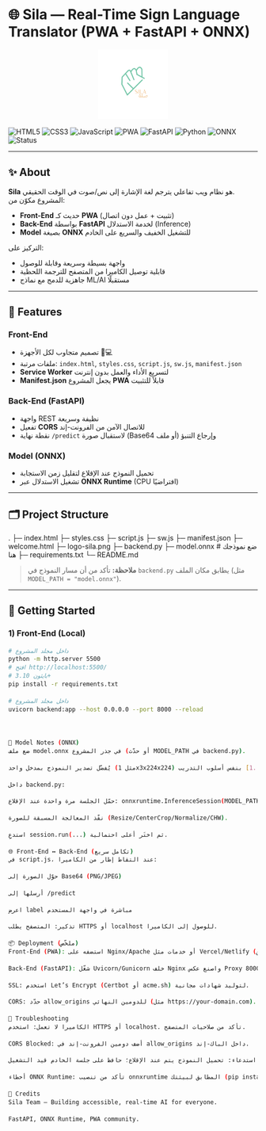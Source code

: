 # 🌐 Sila — Real-Time Sign Language Translator (PWA + FastAPI + ONNX)

<p align="center">
  <img src="logo-sila.png" alt="Sila logo" width="140" />
</p>

![HTML5](https://img.shields.io/badge/HTML5-orange?logo=html5&logoColor=white)
![CSS3](https://img.shields.io/badge/CSS3-blue?logo=css3&logoColor=white)
![JavaScript](https://img.shields.io/badge/JavaScript-yellow?logo=javascript&logoColor=black)
![PWA](https://img.shields.io/badge/Progressive%20Web%20App-563D7C?logo=pwa&logoColor=white)
![FastAPI](https://img.shields.io/badge/FastAPI-005571?logo=fastapi&logoColor=white)
![Python](https://img.shields.io/badge/Python-3.10+-3776AB?logo=python&logoColor=white)
![ONNX](https://img.shields.io/badge/ONNX%20Runtime-inference-blue)
![Status](https://img.shields.io/badge/Status-Active-success)

---

## ✨ About

**Sila** هو نظام ويب تفاعلي يترجم لغة الإشارة إلى نص/صوت في الوقت الحقيقي.  
المشروع مكوّن من:
- **Front-End** حديث كـ **PWA** (تثبيت + عمل دون اتصال)
- **Back-End** بواسطة **FastAPI** لخدمة الاستدلال (Inference)
- **Model** بصيغة **ONNX** للتشغيل الخفيف والسريع على الخادم

التركيز على:
- واجهة بسيطة وسريعة وقابلة للوصول
- قابلية توصيل الكاميرا من المتصفح للترجمة اللحظية
- جاهزية للدمج مع نماذج ML/AI مستقبلًا

---

## 🧩 Features

### Front-End
- تصميم متجاوب لكل الأجهزة 📱💻  
- ملفات مرتبة: `index.html`, `styles.css`, `script.js`, `sw.js`, `manifest.json`  
- **Service Worker** لتسريع الأداء والعمل بدون إنترنت  
- **Manifest.json** يجعل المشروع **PWA** قابلاً للتثبيت  

### Back-End (FastAPI)
- واجهة REST نظيفة وسريعة
- تفعيل **CORS** للاتصال الآمن من الفرونت-إند
- نقطة نهاية `/predict` لاستقبال صورة (Base64 أو ملف) وإرجاع التنبؤ

### Model (ONNX)
- تحميل النموذج عند الإقلاع لتقليل زمن الاستجابة
- تشغيل الاستدلال عبر **ONNX Runtime** (CPU افتراضيًا)

---

## 🗂️ Project Structure

.
├─ index.html
├─ styles.css
├─ script.js
├─ sw.js
├─ manifest.json
├─ welcome.html
├─ logo-sila.png
├─ backend.py
├─ model.onnx # ضع نموذجك هنا
├─ requirements.txt
└─ README.md

> **ملاحظة:** تأكد من أن مسار النموذج في `backend.py` يطابق مكان الملف (مثل `MODEL_PATH = "model.onnx"`).

---

## 🚀 Getting Started

### 1) Front-End (Local)

```bash
# داخل مجلد المشروع
python -m http.server 5500
# افتح http://localhost:5500/
# بايثون 3.10+
pip install -r requirements.txt

# داخل مجلد المشروع
uvicorn backend:app --host 0.0.0.0 --port 8000 --reload



🧠 Model Notes (ONNX)
ضع ملف model.onnx في جذر المشروع (أو حدّث MODEL_PATH في backend.py).

يُفضّل تصدير النموذج بمدخل واحد (مثل 1x3x224x224) وتطبيع القيم [0..1] بنفس أسلوب التدريب.

داخل backend.py:

حمّل الجلسة مرة واحدة عند الإقلاع: onnxruntime.InferenceSession(MODEL_PATH, providers=["CPUExecutionProvider"])

نفّذ المعالجة المسبقة للصورة (Resize/CenterCrop/Normalize/CHW).

استدعِ session.run(...) ثم اختَر أعلى احتمالية.

🌐 Front-End ↔ Back-End (تكامل سريع)
في script.js، عند التقاط إطار من الكاميرا:

حوّل الصورة إلى Base64 (PNG/JPEG)

أرسلها إلى /predict

اعرض label مباشرة في واجهة المستخدم

تذكير: المتصفح يطلب HTTPS أو localhost للوصول إلى الكاميرا.

📦 Deployment (ملخّص)
Front-End (PWA): استضفه على Nginx/Apache أو خدمات مثل Vercel/Netlify (مع تمكين HTTPS).

Back-End (FastAPI): شغّل Uvicorn/Gunicorn خلف Nginx واصنع عكس Proxy على المنفذ 8000.

SSL: استخدم Let’s Encrypt (Certbot أو acme.sh) لتوليد شهادات مجانية.

CORS: حدّد allow_origins للدومين النهائي (مثل https://your-domain.com).

🧯 Troubleshooting
الكاميرا لا تعمل: استخدم HTTPS أو localhost. تأكد من صلاحيات المتصفح.

CORS Blocked: أضف دومين الفرونت-إند في allow_origins داخل الباك-إند.

بطء أول استدعاء: تحميل النموذج يتم عند الإقلاع؛ حافظ على جلسة الخادم قيد التشغيل.

أخطاء ONNX Runtime: تأكد من تنصيب onnxruntime المطابق لبيئتك (pip install onnxruntime).

🤝 Credits
Sila Team — Building accessible, real-time AI for everyone.

FastAPI, ONNX Runtime, PWA community.

